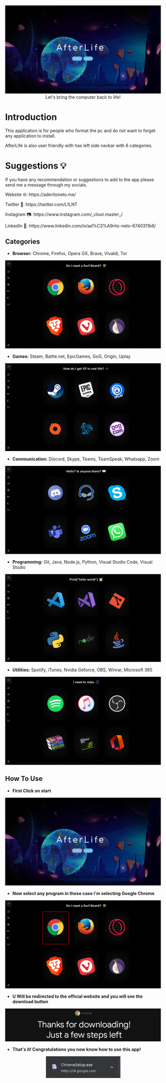 <p align="center">
  <img src="https://raw.githubusercontent.com/AderitoNeto/AfterLife/Master/src/images/Readme/1.PNG" alt="Afterlife"/><br/>
  Let's bring the computer back to life!
</p>

# Introduction

This application is for people who format the pc and do not want to forget any application to install.
<p>AfterLife is also user friendly with has left side navbar with 6 categories.</p>

# Suggestions 💡

<p>If you have any recommendation or suggestions to add to the app please send me a message through my socials.</p>
<p>Website 🌐: https://aderitoneto.me/</p>
<p>Twitter 🐤: https://twitter.com/L1LNT</p>
<p>Instagram 📷: https://www.instagram.com/_clout.master_/</p>
<p>LinkedIn 💼: https://www.linkedin.com/in/ad%C3%A9rito-neto-6740311b6/</p>


## Categories

- **Browser:**  Chrome, Firefox, Opera GX, Brave, Vivaldi, Tor

<p align="center">
  <img src="https://raw.githubusercontent.com/AderitoNeto/AfterLife/Master/src/images/Readme/2.PNG"/><br/>
</p>

- **Games:**  Steam, Battle.net, EpicGames, GoG, Origin, Uplay

<p align="center">
  <img src="https://raw.githubusercontent.com/AderitoNeto/AfterLife/Master/src/images/Readme/3.PNG"/><br/>
</p>

- **Communication:**  Discord, Skype, Teams, TeamSpeak, Whatsapp, Zoom

<p align="center">
  <img src="https://raw.githubusercontent.com/AderitoNeto/AfterLife/Master/src/images/Readme/4.PNG"/><br/>
</p>

- **Programming:**  Git, Java, Node.js, Python, Visual Studio Code, Visual Studio

<p align="center">
  <img src="https://raw.githubusercontent.com/AderitoNeto/AfterLife/Master/src/images/Readme/5.PNG"/><br/>
</p>

- **Utilities:**  Spotify, iTunes, Nvidia Geforce, OBS, Winrar, Microsoft 365

<p align="center">
  <img src="https://raw.githubusercontent.com/AderitoNeto/AfterLife/Master/src/images/Readme/6.PNG"/><br/>
</p>

## How To Use

- **First Click on start**

<p align="center">
  <img src="https://raw.githubusercontent.com/AderitoNeto/AfterLife/Master/src/images/Readme/9.png"/><br/>
</p>

- **Now select any program in these case i'm selecting Google Chrome**

<p align="center">
  <img src="https://raw.githubusercontent.com/AderitoNeto/AfterLife/Master/src/images/Readme/10.png"/><br/>
</p>

- **U Will be redirected to the official website and you will see the download button**

<p align="center">
  <img src="https://raw.githubusercontent.com/AderitoNeto/AfterLife/Master/src/images/Readme/7.PNG"/><br/>
</p>

- **That's it! Congratulations you now know how to use this app!**

<p align="center">
  <img src="https://raw.githubusercontent.com/AderitoNeto/AfterLife/Master/src/images/Readme/8.PNG"/><br/>
</p>

[website]: https://aderitoneto.github.io/
[twitter]: https://twitter.com/L1LNT
[instagram]: https://www.instagram.com/_clout.master_/
[linkedin]: https://www.linkedin.com/in/ad%C3%A9rito-neto-6740311b6/
